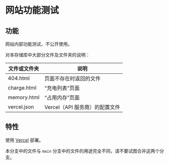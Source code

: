 # 网站功能测试

## 功能

网站内部功能测试，不公开使用。

对本存储库中大部分文件及文件夹的说明：

| 文件或文件夹 | 说明 |
| ------------ | ---- |
| 404.html | 页面不存在时返回的文件 |
| charge.html | “充电列表”页面 |
| memory.html | “占用内存”页面 |
| vercel.json | Vercel（API 服务商）的配置文件 |

## 特性

使用 [Vercel](https://vercel.com/) 部署。

本分支中的文件与 `main` 分支中的文件的用途完全不同，请不要试图合并这两个分支。
